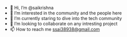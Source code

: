 - 👋 Hi, I’m @saikrishna
- 👀 I’m interested in the community and the people here
- 🌱 I’m currently staring to dive into the tech community
- 💞️ I’m looking to collaborate on any intresting project
- 📫 How to reach me ssai38938@gmail.com

<!---
Krishna6025/Krishna6025 is a ✨ special ✨ repository because its `README.md` (this file) appears on your GitHub profile.
You can click the Preview link to take a look at your changes.
--->
